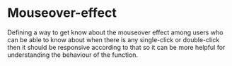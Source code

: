 # Mouseover-effect
Defining a way to get know about the mouseover effect among users who can be able to know about when there is any single-click or double-click then it should be responsive according to that so it can be more helpful for understanding the behaviour of the function.

